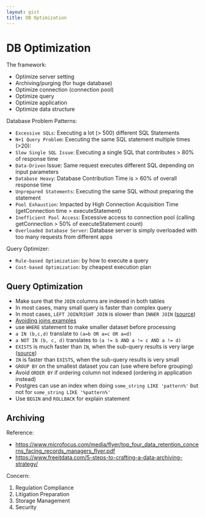 ```yaml
---
layout: gist
title: DB Optimization
---
```


# DB Optimization

The framework:
- Optimize server setting 
- Archiving/purging (for huge database)
- Optimize connection (connection pool)
- Optimize query 
- Optimize application 
- Optimize data structure


Database Problem Patterns:
- `Excessive SQLs`: Executing a lot (> 500) different SQL Statements
- `N+1 Query Problem`: Executing the same SQL statement multiple times (>20):
- `Slow Single SQL Issue`: Executing a single SQL that contributes > 80% of response time
- `Data-Driven` Issue: Same request executes different SQL depending on input parameters
- `Database Heavy`: Database Contribution Time is > 60% of overall response time
- `Unprepared Statements`: Executing the same SQL without preparing the statement
- `Pool Exhaustion`: Impacted by High Connection Acquisition Time (getConnection time > executeStatement)
- `Inefficient Pool Access`: Excessive access to connection pool (calling getConnection > 50% of executeStatement count)
- `Overloaded Database Server`: Database server is simply overloaded with too many requests from different apps

Query Optimizer:
- `Rule-based Optimization`: by how to execute a query
- `Cost-based Optimization`: by cheapest execution plan

## Query Optimization 

- Make sure that the `JOIN` columns are indexed in both tables
- In most cases, many small query is faster than complex query 
- In most cases, `LEFT JOIN`/`RIGHT JOIN` is slower than `INNER JOIN` ([source](https://stackoverflow.com/questions/2726657/inner-join-vs-left-join-performance-in-sql-server))
- [Avoiding joins examples](https://medium.com/squad-engineering/blazingly-fast-querying-on-huge-tables-by-avoiding-joins-5be0fca2f523)
- use `WHERE` statement to make smaller dataset before processing
- `a IN (b,c,d)` translate to `(a=b OR a=c OR a=d)`
- `a NOT IN (b, c, d)` translates to `(a != b AND a != c AND a != d)`
- `EXISTS` is much faster than `IN`, when the sub-query results is very large ([source](https://stackoverflow.com/questions/24929/difference-between-exists-and-in-in-sql))
- `IN` is faster than `EXISTS`, when the sub-query results is very small
- `GROUP BY` on the smallest dataset you can (use where before grouping)
- Avoid `ORDER BY` if ordering column not indexed (ordering in application instead)
- Postgres can use an index when doing `some_string LIKE 'pattern%'` but not for `some_string LIKE '%pattern%'`
- Use `BEGIN` and `ROLLBACK` for explain statement

## Archiving

Reference: 
- <https://www.microfocus.com/media/flyer/top_four_data_retention_concerns_facing_records_managers_flyer.pdf>
- <https://www.freeitdata.com/5-steps-to-crafting-a-data-archiving-strategy/>

Concern:
1. Regulation Compliance
2. Litigation Preparation
3. Storage Management
4. Security


